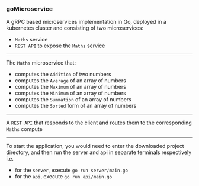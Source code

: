 ### goMicroservice

A gRPC based microservices implementation in Go, deployed in a kubernetes cluster and consisting of two microservices:

* `Maths` service
* `REST API` to expose the `Maths` service

***

The `Maths` microservice that:

* computes the `Addition` of two numbers
* computes the `Average` of an array of numbers
* computes the `Maximum` of an array of numbers
* computes the `Minimum` of an array of numbers
* computes the `Summation` of an array of numbers
* computes the `Sorted` form of an array of numbers

***

A `REST API` that responds to the client and routes them to the corresponding `Maths` compute

***

To start the application, you would need to enter the downloaded project directory, and then run the server and api in separate terminals respectively i.e.

* for the `server`, execute `go run server/main.go`
* for the `api`, execute `go run api/main.go`